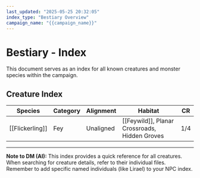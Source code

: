 ```yaml
---
last_updated: "2025-05-25 20:32:05"
index_type: "Bestiary Overview"
campaign_name: "{{campaign_name}}"
---
```

# Bestiary - Index

This document serves as an index for all known creatures and monster species within the campaign.

## Creature Index

| Species | Category | Alignment | Habitat | CR |
|---|---|---|---|---|
| [[Flickerling]] | Fey | Unaligned | [[Feywild]], Planar Crossroads, Hidden Groves | 1/4 |

---
**Note to DM (AI):** This index provides a quick reference for all creatures. When searching for creature details, refer to their individual files. Remember to add specific named individuals (like Lirael) to your NPC index.